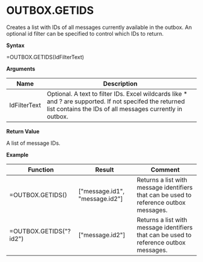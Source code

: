 # OUTBOX.GETIDS

Creates a list with IDs of all messages currently available in the
outbox. An optional id filter can be specified to control which IDs to
return.

**Syntax**

=OUTBOX.GETIDS(IdFilterText)

**Arguments**

| Name         | Description                                                                                                                                                          |
|--------------|----------------------------------------------------------------------------------------------------------------------------------------------------------------------|
| IdFilterText | Optional. A text to filter IDs. Excel wildcards like \* and ? are supported. If not specifed the returned list contains the IDs of all messages currently in outbox. |

**Return Value**

A list of message IDs.

**Example**

| Function               | Result                           | Comment                                                                                |
|------------------------|----------------------------------|----------------------------------------------------------------------------------------|
| =OUTBOX.GETIDS()       | \["message.id1", "message.id2"\] | Returns a list with message identifiers that can be used to reference outbox messages. |
| =OUTBOX.GETIDS("?id2") | \["message.id2"\]                | Returns a list with message identifiers that can be used to reference outbox messages. |
